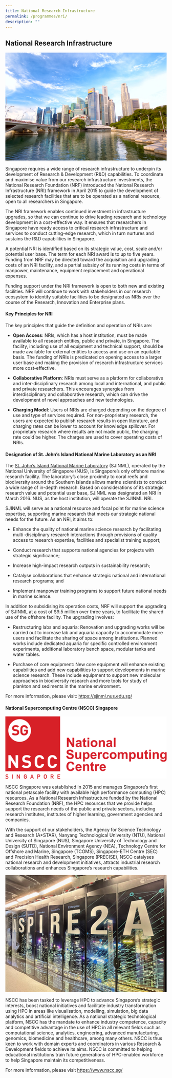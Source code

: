 ```yaml
---
title: National Research Infrastructure
permalink: /programmes/nri/
description: ""
---
```

## National Research Infrastructure ##
![](/images/Programmes/downtown-core-of-singapore.jpg)

Singapore requires a wide range of research infrastructure to underpin its development of Research & Development (R&D) capabilities. To coordinate and maximise value from our research infrastructure investments, the National Research Foundation (NRF) introduced the National Research Infrastructure (NRI) framework in April 2015 to guide the development of selected research facilities that are to be operated as a national resource, open to all researchers in Singapore.  
  
The NRI framework enables continued investment in infrastructure upgrades, so that we can continue to drive leading research and technology development in a cost-effective way. It ensures that researchers in Singapore have ready access to critical research infrastructure and services to conduct cutting-edge research, which in turn nurtures and sustains the R&D capabilities in Singapore.  
  
A potential NRI is identified based on its strategic value, cost, scale and/or potential user base. The term for each NRI award is to up to five years. Funding from NRF may be directed toward the acquisition and upgrading costs of an NRI facility, and a partial subsidy of its running costs in terms of manpower, maintenance, equipment replacement and operational expenses.  
  
Funding support under the NRI framework is open to both new and existing facilities. NRF will continue to work with stakeholders in our research ecosystem to identify suitable facilities to be designated as NRIs over the course of the Research, Innovation and Enterprise plans. 

#### Key Principles for NRI ####

The key principles that guide the definition and operation of NRIs are:  

*   **Open Access**: NRIs, which has a host institution, must be made available to all research entities, public and private, in Singapore. The facility, including use of all equipment and technical support, should be made available for external entities to access and use on an equitable basis. The funding of NRIs is predicated on opening access to a larger user base and making the provision of research infrastructure services more cost-effective.  
      
    
*   **Collaborative Platform**: NRIs must serve as a platform for collaborative and inter-disciplinary research among local and international, and public and private researchers. This encourages synergies from interdisciplinary and collaborative research, which can drive the development of novel approaches and new technologies.  
      
    
*   **Charging Model**: Users of NRIs are charged depending on the degree of use and type of services required. For non-proprietary research, the users are expected to publish research results in open literature, and charging rates can be lower to account for knowledge spillover. For proprietary research where results are not made public, the charging rate could be higher. The charges are used to cover operating costs of NRIs.

#### Designation of St. John’s Island National Marine Laboratory as an NRI ####

The [St. John’s Island National Marine Laboratory](http://sjinml.nus.edu.sg/) (SJINML), operated by the National University of Singapore (NUS), is Singapore’s only offshore marine research facility. The laboratory’s close proximity to coral reefs and biodiversity around the Southern Islands allows marine scientists to conduct a wide range of in-depth research. Based on considerations of its strategic research value and potential user base, SJINML was designated an NRI in March 2016. NUS, as the host institution, will operate the SJINML NRI.  
  
SJINML will serve as a national resource and focal point for marine science expertise, supporting marine research that meets our strategic national needs for the future. As an NRI, it aims to:

*   Enhance the quality of national marine science research by facilitating multi-disciplinary research interactions through provisions of quality access to research expertise, facilities and specialist training support;  
      
    
*   Conduct research that supports national agencies for projects with strategic significance;  
      
    
*   Increase high-impact research outputs in sustainability research;  
      
    
*   Catalyse collaborations that enhance strategic national and international research programs; and  
      
    
*   Implement manpower training programs to support future national needs in marine science.

In addition to subsidising its operation costs, NRF will support the upgrading of SJINML at a cost of $9.5 million over three years, to facilitate the shared use of the offshore facility. The upgrading involves:

*   Restructuring labs and aquaria: Renovation and upgrading works will be carried out to increase lab and aquaria capacity to accommodate more users and facilitate the sharing of space among institutions. Planned works include dedicated aquaria for specific controlled environment experiments, additional laboratory bench space, modular tanks and water tables.  
      
    
*   Purchase of core equipment: New core equipment will enhance existing capabilities and add new capabilities to support developments in marine science research. These include equipment to support new molecular approaches in biodiversity research and more tools for study of plankton and sediments in the marine environment.

For more information, please visit: https://sjinml.nus.edu.sg/

#### National Supercomputing Centre (NSCC) Singapore ####

![](/images/Programmes/nscc%20logo-colour.png)

NSCC Singapore was established in 2015 and manages Singapore’s first national petascale facility with available high performance computing (HPC) resources. As a National Research Infrastructure funded by the National Research Foundation (NRF), the HPC resources that we provide helps support the research needs of the public and private sectors, including research institutes, institutes of higher learning, government agencies and companies. 

With the support of our stakeholders, the Agency for Science Technology and Research (A*STAR), Nanyang Technological University (NTU), National University of Singapore (NUS), Singapore University of Technology and Design (SUTD), National Environment Agency (NEA), Technology Centre for Offshore and Marine, Singapore (TCOMS), Singapore-ETH Centre (SEC) and Precision Health Research, Singapore (PRECISE),  NSCC catalyses national research and development initiatives, attracts industrial research collaborations and enhances Singapore’s research capabilities.

![](/images/Programmes/nscc%20aspire%202a.jpg)

NSCC has been tasked to leverage HPC to advance Singapore’s strategic interests, boost national initiatives and facilitate industry transformation using HPC in areas like visualisation, modelling, simulation, big data analytics and artificial intelligence. As a national strategic technological platform, NSCC has the mandate to enhance industry competence, capacity and competitive advantage in the use of HPC in all relevant fields such as computational science, analytics, engineering, advanced manufacturing, genomics, biomedicine and healthcare, among many others. NSCC is thus keen to work with domain experts and coordinators in various Research & Development fields to achieve its aims. NSCC is committed to helping educational institutions train future generations of HPC-enabled workforce to help Singapore maintain its competitiveness. 

For more information, please visit https://www.nscc.sg/
